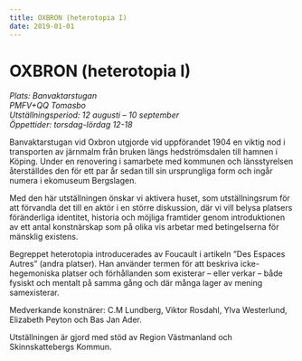 ```yaml
---
title: OXBRON (heterotopia I)
date: 2019-01-01
---
```


# OXBRON (heterotopia I)

_Plats: Banvaktarstugan_ <br/>
_PMFV+QQ Tomasbo_<br/>
_Utställningsperiod: 12 augusti – 10 september_<br/>
_Öppettider: torsdag-lördag 12-18_

Banvaktarstugan vid Oxbron utgjorde vid uppförandet 1904 en viktig nod i transporten av järnmalm från bruken längs hedströmsdalen till hamnen i Köping. Under en renovering i samarbete med kommunen och länsstyrelsen återställdes den för ett par år sedan till sin ursprungliga form och ingår numera i ekomuseum Bergslagen.

Med den här utställningen önskar vi aktivera huset, som utställningsrum för att förvandla det till en aktör i en större diskussion, där vi vill belysa platsers föränderliga identitet, historia och möjliga framtider genom introduktionen av ett antal konstnärskap som på olika vis arbetar med betingelserna för mänsklig existens.

Begreppet heterotopia introducerades av Foucault i artikeln ”Des Espaces Autres” (andra platser). Han använder termen för att beskriva icke-hegemoniska platser och förhållanden som existerar – eller verkar – både fysiskt och mentalt på samma gång och där många lager av mening samexisterar.

Medverkande konstnärer: C.M Lundberg, Viktor Rosdahl, Ylva Westerlund, Elizabeth Peyton och Bas Jan Ader.

<p style={{textAlign: 'center'}}>Utställningen är gjord med stöd av Region Västmanland och Skinnskattebergs Kommun.</p>

